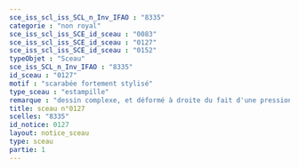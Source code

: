 ```yaml
---
sce_iss_scl_iss_SCL_n_Inv_IFAO : "8335"
categorie : "non royal"
sce_iss_scl_iss_SCE_id_sceau : "0083"
sce_iss_scl_iss_SCE_id_sceau : "0127"
sce_iss_scl_iss_SCE_id_sceau : "0152"
typeObjet : "Sceau"
sce_iss_SCL_n_Inv_IFAO : "8335"
id_sceau : "0127"
motif : "scarabée fortement stylisé"
type_sceau : "estampille"
remarque : "dessin complexe, et déformé à droite du fait d'une pression irrégulière. "
title: sceau n°0127
scelles: "8335"
id_notice: 0127
layout: notice_sceau
type: sceau
partie: 1
---
```

